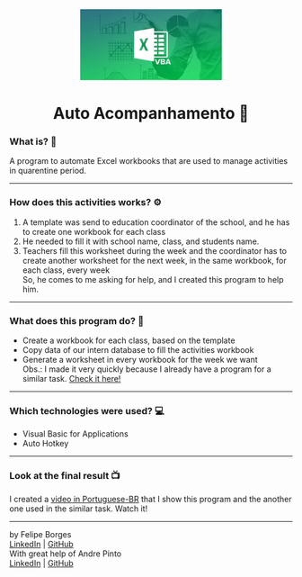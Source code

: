 <div align="center">	
	<img src="./.github/vba.jpg" alt="vba" width="50%"/>	
</div>

<div align="center">
	<h1>Auto Acompanhamento 📄</h1>	
</div>

### What is? 🤔
A program to automate Excel workbooks that are used to manage activities in quarentine period.
<hr>

### How does this activities works? ⚙️
1. A template was send to education coordinator of the school, and he has to create one workbook for each class
2. He needed to fill it with school name, class, and students name.
3. Teachers fill this worksheet during the week and the coordinator has to create another worksheet for the next week, in the same workbook, for each class, every week<br>
So, he comes to me asking for help, and I created this program to help him.
<hr>

### What does this program do? 🤖
- Create a workbook for each class, based on the template
- Copy data of our intern database to fill the activities workbook
- Generate a worksheet in every workbook for the week we want<br>
Obs.: I made it very quickly because I already have a program for a similar task. [Check it here!](../auto-conselho)
<hr>

### Which technologies were used? 💻
- Visual Basic for Applications
- Auto Hotkey
<hr>

### Look at the final result 📺
I created a [video in Portuguese-BR]() that I show this program and the another one used in the similar task. Watch it!
<hr>

by Felipe Borges<br>
[LinkedIn](https://www.linkedin.com/in/felipejsborges) | [GitHub](https://github.com/felipejsborges)<br>
With great help of Andre Pinto<br>
[LinkedIn](https://www.linkedin.com/in/pinto-andre/) | [GitHub](https://github.com/andre6293)<br>


